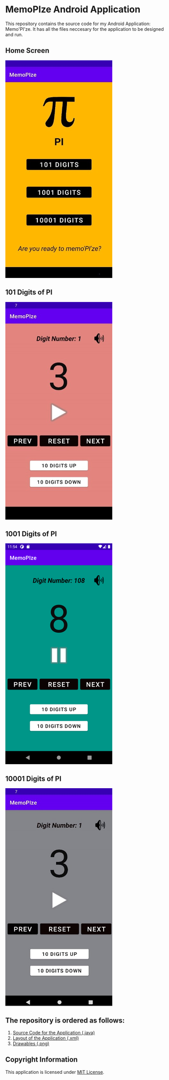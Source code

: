 # MemoPIze Android Application
 This repository contains the source code for my Android Application: Memo'PI'ze. It has all the files neccesary for the application to be designed and run.
 
## Home Screen
<img src = "./Screenshots/Home Screen.jpg">

## 101 Digits of PI
<img src = "./Screenshots/101 Digits of Pi.jpg">

## 1001 Digits of PI
<img src = "./Screenshots/1001 Digits of Pi.png">

## 10001 Digits of PI
<img src = "./Screenshots/10001 Digits of Pi.jpg">

## The repository is ordered as follows:

1. [Source Code for the Application (.java)](https://github.com/muntasir-hossain314159/MemoPIze-Android-Application/tree/main/app/src/main/java/com/application/MemoPIze)
2. [Layout of the Application (.xml)](https://github.com/muntasir-hossain314159/MemoPIze-Android-Application/tree/main/app/src/main/res/layout)
3. [Drawables (.png)](https://github.com/muntasir-hossain314159/MemoPIze-Android-Application/tree/main/app/src/main/res/drawable)

## Copyright Information
This application is licensed under [MIT License](https://github.com/muntasir-hossain314159/MemoPIze-Android-Application/blob/main/LICENSE).
